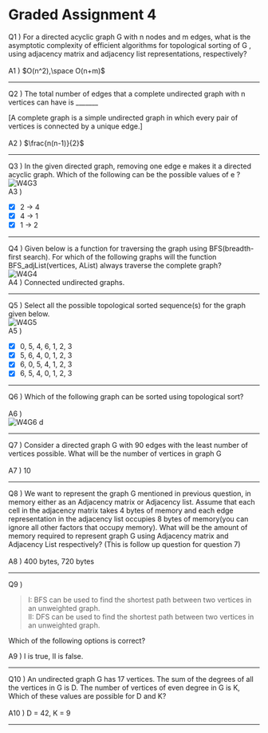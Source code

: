# Graded Assignment 4

Q1 )
For a directed acyclic graph G with n nodes and m edges, what is the asymptotic complexity of efficient algorithms for topological sorting of G ,  using adjacency matrix and adjacency list
representations, respectively?<br><br>
A1 ) $O(n^2),\space O(n+m)$
__________________________________________________________________________________________________________________________
Q2 ) The total number of edges that a complete undirected graph with n vertices can have is _______

[A complete graph is a simple undirected graph in which every pair of vertices is connected by a unique edge.]<br><br>
A2 ) $\frac{n(n-1)}{2}$
__________________________________________________________________________________________________________________________
Q3 )
In the given directed graph, removing one edge e makes it a directed acyclic graph. Which of the following can be the possible values of e ?
</br>
![W4G3](https://github.com/NebulaTris/pdsa-iitm/assets/94922914/bcc5df2c-de7b-4ee8-9497-70fd628934ee)
</br>
A3 )
- [x] 2 -> 4
- [x] 4 -> 1
- [x] 1 -> 2
__________________________________________________________________________________________________________________________
Q4 )
Given below is a function for traversing the graph using BFS(breadth-first search). For which of the following graphs will the function BFS_adjList(vertices, AList) always traverse the complete graph?<br>
![W4G4](https://github.com/NebulaTris/pdsa-iitm/assets/94922914/a63f1272-c6d1-4c4d-9513-62b5072d8ef1)
<br>
A4 ) Connected undirected graphs.
__________________________________________________________________________________________________________________________
Q5 )
Select all the possible topological sorted sequence(s) for the graph given below.</br>
![W4G5](https://github.com/NebulaTris/pdsa-iitm/assets/94922914/28d69ec1-eae0-4522-af5f-1474288ecb23)
 </br>
A5 )
- [x] 0, 5, 4, 6, 1, 2, 3
- [x] 5, 6, 4, 0, 1, 2, 3
- [x] 6, 0, 5, 4, 1, 2, 3
- [x] 6, 5, 4, 0, 1, 2, 3
__________________________________________________________________________________________________________________________
Q6 )
Which of the following graph can be sorted using topological sort?
 </br></br>
A6 )</br>
![W4G6 d](https://github.com/NebulaTris/pdsa-iitm/assets/94922914/ebccb982-ebf5-47b6-8c79-054b746bf95b)

__________________________________________________________________________________________________________________________
Q7 )
Consider a directed graph G with 90 edges with the least number of vertices possible. What will be the number of vertices in graph G 
 </br></br>
A7 )
10
__________________________________________________________________________________________________________________________
Q8 )
We want to represent the graph G mentioned in previous question, in memory either as an Adjacency matrix or Adjacency list. Assume that each cell in the adjacency matrix takes 4 bytes of memory and each edge representation in the adjacency list occupies 8 bytes of memory(you can ignore all other factors that occupy memory). 
What will be the amount of memory required to represent graph G using Adjacency matrix and Adjacency List respectively? (This is follow up question for question 7)
 </br></br>
A8 )
400 bytes, 720 bytes
__________________________________________________________________________________________________________________________
Q9 )
> I: BFS can be used to find the shortest path between two vertices in an unweighted graph.<br>
> II: DFS can be used to find the shortest path between two vertices in an unweighted graph.<br>

Which of the following options is correct?
</br>

A9 )
I is true, II is false.
__________________________________________________________________________________________________________________________
Q10 )
An undirected graph G has 17 vertices. The sum of the degrees of all the vertices in G is D. The number of vertices of even degree in G is K, Which of these values are possible for D and K?
</br></br>
A10 )
D = 42, K = 9
__________________________________________________________________________________________________________________________